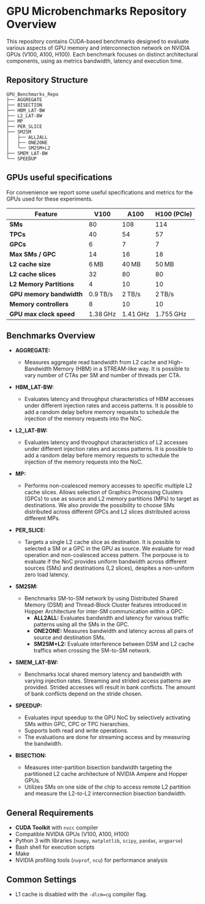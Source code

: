 # GPU Microbenchmarks Repository Overview

This repository contains CUDA-based benchmarks designed to evaluate various aspects of GPU memory and interconnection network on NVIDIA GPUs (V100, A100, H100). Each benchmark focuses on distinct architectural components, using as metrics bandwidth, latency and execution time.

## Repository Structure

```
GPU_Benchmarks_Repo
├── AGGREGATE
├── BISECTION
├── HBM_LAT-BW
├── L2_LAT-BW
├── MP
├── PER_SLICE
├── SM2SM
│   ├── ALL2ALL
│   ├── ONE2ONE
│   └── SM2SM+L2
├── SMEM_LAT-BW
└── SPEEDUP
```

## GPUs useful specifications

For convenience we report some useful specifications and metrics for the GPUs used for these experiments.


| Feature                       | V100     | A100     | H100 (PCIe)|
|-------------------------------|----------|----------|------------|
| **SMs**                       | 80       | 108      | 114        |
| **TPCs**                      | 40       | 54       | 57         |
| **GPCs**                      | 6        | 7        | 7          |
| **Max SMs / GPC**             | 14       | 16       | 18         |
| **L2 cache size**             | 6 MB     | 40 MB    | 50 MB      |
| **L2 cache slices**           | 32       | 80       | 80         |
| **L2 Memory Partitions**      | 4        | 10       | 10         |
| **GPU memory bandwidth**      | 0.9 TB/s | 2 TB/s   | 2 TB/s     |
| **Memory controllers**        | 8        | 10       | 10         |
| **GPU max clock speed**       | 1.38 GHz | 1.41 GHz | 1.755 GHz  |


## Benchmarks Overview

- **AGGREGATE:**
  - Measures aggregate read bandwidth from L2 cache and High-Bandwidth Memory (HBM) in a STREAM-like way. It is possible to vary number of CTAs per SM and number of threads per CTA.

- **HBM_LAT-BW:**
  - Evaluates latency and throughput characteristics of HBM accesses under different injection rates and access patterns. It is possible to add a random delay before memory requests to schedule the injection of the memory requests into the NoC.

- **L2_LAT-BW:**
  - Evaluates latency and throughput characteristics of L2 accesses under different injection rates and access patterns. It is possible to add a random delay before memory requests to schedule the injection of the memory requests into the NoC.

- **MP:**
  - Performs non-coalesced memory accesses to specific multiple L2 cache slices. Allows selection of Graphics Processing Clusters (GPCs) to use as source and L2 memory partitions (MPs) to target as destinations. We also provide the possibility to choose SMs distributed across different GPCs and L2 slices distributed across different MPs.

- **PER_SLICE:**
  - Targets a single L2 cache slice as destination. It is possible to selected a SM or a GPC in the GPU as source. We evaluate for read operation and non-coalesced access pattern. The porpouse is to evaluate if the NoC provides uniform bandwidth across different sources (SMs) and destinations (L2 slices), despites a non-uniform zero load latency.

- **SM2SM:**
  - Benchmarks SM-to-SM network by using Distributed Shared Memory (DSM) and Thread-Block Cluster features introduced in Hopper Architecture for inter-SM communication within a GPC:
    - **ALL2ALL:** Evaluates bandwidth and latency for various traffic patterns using all the SMs in the GPC.
    - **ONE2ONE:** Measures bandwidth and latency across all pairs of source and destination SMs.
    - **SM2SM+L2:** Evaluate interference between DSM and L2 cache traffics when crossing the SM-to-SM network.

- **SMEM_LAT-BW:**
  - Benchmarks local shared memory latency and bandwidth with varying injection rates. Streaming and strided access patterns are provided. Strided accesses will result in bank conflicts. The amount of bank conflicts depend on the stride chosen.

- **SPEEDUP:**
  - Evaluates input speedup to the GPU NoC by selectively activating SMs within GPC, CPC or TPC hierarchies.
  - Supports both read and write operations.
  - The evaluations are done for streaming access and by measuring the bandwidth.

- **BISECTION:**
  - Measures inter-partition bisection bandwidth targeting the partitioned L2 cache architecture of NVIDIA Ampere and Hopper GPUs.
  - Utilizes SMs on one side of the chip to access remote L2 partition and measure the L2-to-L2 interconnection bisection bandwidth.

## General Requirements

- **CUDA Toolkit** with `nvcc` compiler
- Compatible NVIDIA GPUs (V100, A100, H100)
- Python 3 with libraries (`numpy`, `matplotlib`, `scipy`, `pandas`, `argparse`)
- Bash shell for execution scripts
- Make
- NVIDIA profiling tools (`nvprof`, `ncu`) for performance analysis

## Common Settings

- L1 cache is disabled with the `-dlcm=cg` compiler flag.
